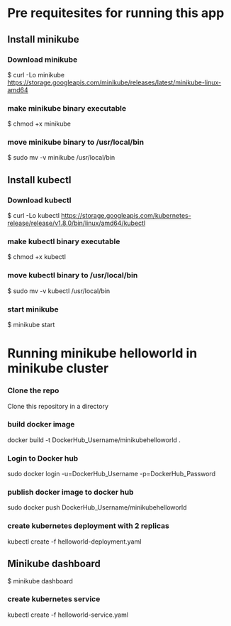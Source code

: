 # Pre requitesites for running this app
## Install minikube
### Download minikube
$ curl -Lo minikube https://storage.googleapis.com/minikube/releases/latest/minikube-linux-amd64

### make minikube binary executable
$ chmod +x minikube

### move minikube binary to /usr/local/bin
$ sudo mv -v minikube /usr/local/bin

## Install kubectl
### Download kubectl 
$ curl -Lo kubectl https://storage.googleapis.com/kubernetes-release/release/v1.8.0/bin/linux/amd64/kubectl

### make kubectl binary executable
$ chmod +x kubectl

### move kubectl binary to /usr/local/bin
$ sudo mv -v kubectl /usr/local/bin

### start minikube
$ minikube start

# Running minikube helloworld in minikube cluster
### Clone the repo
Clone this repository in a directory

### build docker image
docker build -t DockerHub_Username/minikubehelloworld .

### Login to Docker hub
sudo docker login -u=DockerHub_Username -p=DockerHub_Password

### publish docker image to docker hub
sudo docker push DockerHub_Username/minikubehelloworld

### create kubernetes deployment with 2 replicas
kubectl create -f helloworld-deployment.yaml

## Minikube dashboard
$ minikube dashboard

### create kubernetes service
kubectl create -f helloworld-service.yaml




